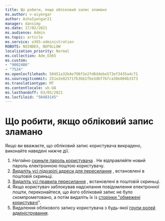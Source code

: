 ```yaml
---
title: Що робити, якщо обліковий запис зламано
ms.author: v-aiyengar
author: AshaIyengar21
manager: dansimp
ms.date: 17/02/2021
ms.audience: Admin
ms.topic: article
ms.service: o365-administration
ROBOTS: NOINDEX, NOFOLLOW
localization_priority: Normal
ms.collection: Adm_O365
ms.custom:
- "9002486"
- "7524"
ms.openlocfilehash: 50451a32b4e798f3e2fd8ddebe573ef3435a4c71
ms.sourcegitcommit: 251e2e82571fb3bb1fbe3dbf7bfca30e004b3373
ms.translationtype: MT
ms.contentlocale: uk-UA
ms.lasthandoff: 03/05/2021
ms.locfileid: "50483145"
---
```

# <a name="what-to-do-when-an-account-is-hacked"></a>Що робити, якщо обліковий запис зламано

Якщо ви вважаєте, що обліковий запис користувача викрадено, виконайте наведені нижче дії.

1. *Негайно* [скиньте пароль користувача](https://go.microsoft.com/fwlink/?linkid=2103704) . Не відправляйте новий пароль електронною поштою користувачу.
1. [Видаліть усі підозрілі адреси для пересилання](https://go.microsoft.com/fwlink/?linkid=2103705) , встановлені в поштовій скриньці.
1. [Видаліть усі правила пересилання](https://go.microsoft.com/fwlink/?linkid=2103706) , встановлені в поштовій скриньці.
1. Якщо користувач заблокував надсилання повідомлення електронної пошти, переконайтеся, що його обліковий запис не було скомпрометовано, а потім видаліть їх із [сторінки "обмежені користувачі](https://go.microsoft.com/fwlink/?linkid=2103706)".
1. Видалення облікового запису користувача з будь-якої [групи ролей адміністрування](https://go.microsoft.com/fwlink/?linkid=2092294).